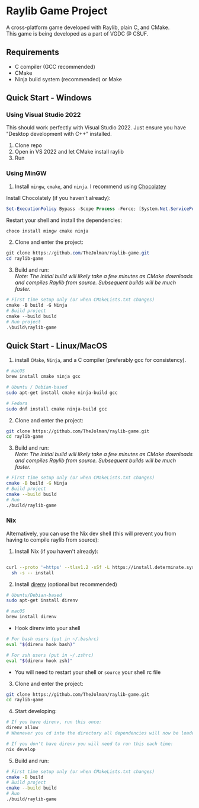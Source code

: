 # Raylib Game Project

A cross-platform game developed with Raylib, plain C, and CMake.  
This game is being developed as a part of VGDC @ CSUF.

## Requirements

- C compiler (GCC recommended)
- CMake
- Ninja build system (recommended) or Make

## Quick Start - Windows

### Using Visual Studio 2022

This should work perfectly with Visual Studio 2022. Just ensure you have "Desktop development with C++" installed.
1. Clone repo
2. Open in VS 2022 and let CMake install raylib
3. Run

### Using MinGW

1. Install `mingw`, `cmake`, and `ninja`. I recommend using [Chocolatey](https://chocolatey.org/)

Install Chocolately (if you haven't already):
```ps1
Set-ExecutionPolicy Bypass -Scope Process -Force; [System.Net.ServicePointManager]::SecurityProtocol = [System.Net.ServicePointManager]::SecurityProtocol -bor 3072; iex ((New-Object System.Net.WebClient).DownloadString('https://community.chocolatey.org/install.ps1'))
```
Restart your shell and install the dependencies:
```ps1
choco install mingw cmake ninja
```

2. Clone and enter the project:
```ps1
git clone https://github.com/TheJolman/raylib-game.git
cd raylib-game
```

3. Build and run:  
*Note: The initial build will likely take a few minutes as CMake downloads and compiles Raylib from source.
Subsequent builds will be much faster.*
```ps1
# First time setup only (or when CMakeLists.txt changes)
cmake -B build -G Ninja
# Build project
cmake --build build
# Run project
.\build\raylib-game
```

## Quick Start - Linux/MacOS

1. install `CMake`, `Ninja`, and a C compiler (preferably gcc for consistency).
```bash
# macOS
brew install cmake ninja gcc

# Ubuntu / Debian-based
sudo apt-get install cmake ninja-build gcc

# Fedora
sudo dnf install cmake ninja-build gcc
```

2. Clone and enter the project:
```bash
git clone https://github.com/TheJolman/raylib-game.git
cd raylib-game
```

3. Build and run:  
*Note: The initial build will likely take a few minutes as CMake downloads and compiles Raylib from source.
Subsequent builds will be much faster.*
```bash
# First time setup only (or when CMakeLists.txt changes)
cmake -B build -G Ninja
# Build project
cmake --build build
# Run
./build/raylib-game
```

### Nix

Alternatively, you can use the Nix dev shell (this will prevent you from having to compile raylib from source):

1. Install Nix (if you haven't already):
```bash

curl --proto '=https' --tlsv1.2 -sSf -L https://install.determinate.systems/nix | \
  sh -s -- install
```

2. Install [direnv](https://direnv.net/) (optional but recommended)
```bash
# Ubuntu/Debian-based
sudo apt-get install direnv

# macOS
brew install direnv
```

* Hook direnv into your shell
```bash
# For bash users (put in ~/.bashrc)
eval "$(direnv hook bash)"

# For zsh users (put in ~/.zshrc)
eval "$(direnv hook zsh)"
```
* You will need to restart your shell or `source` your shell rc file

3. Clone and enter the project:
```bash
git clone https://github.com/TheJolman/raylib-game.git
cd raylib-game
```

4. Start developing:
```bash
# If you have direnv, run this once:
direnv allow
# Whenever you cd into the directory all dependencies will now be loaded automatically

# If you don't have direnv you will need to run this each time:
nix develop
```

5. Build and run:
```bash
# First time setup only (or when CMakeLists.txt changes)
cmake -B build
# Build project
cmake --build build
# Run
./build/raylib-game
```
